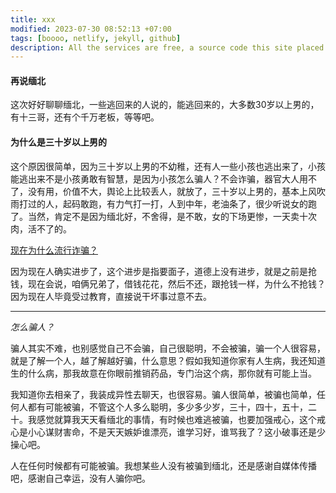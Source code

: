 ```yaml
---
title: xxx
modified: 2023-07-30 08:52:13 +07:00
tags: [boooo, netlify, jekyll, github]
description: All the services are free, a source code this site placed on github repository and intergration with netlify service, another service that you can use is github page for hosting your own static site.
---
```


####  再说缅北

这次好好聊聊缅北，一些逃回来的人说的，能逃回来的，大多数30岁以上男的，有十三哥，还有个千万老板，等等吧。

#### 为什么是三十岁以上男的  

这个原因很简单，因为三十岁以上男的不幼稚，还有人一些小孩也逃出来了，小孩能逃出来不是小孩勇敢有智慧，是因为小孩怎么骗人？不会诈骗，器官大人用不了，没有用，价值不大，舆论上比较丢人，就放了，三十岁以上男的，基本上风吹雨打过的人，起码敢跑，有力气打一打，人到中年，老油条了，很少听说女的跑了。当然，肯定不是因为缅北好，不舍得，是不敢，女的下场更惨，一天卖十次肉，活不了的。

<u>现在为什么流行诈骗？</u>

因为现在人确实进步了，这个进步是指要面子，道德上没有进步，就是之前是抢钱，现在会说，咱俩兄弟了，借钱花花，然后不还，跟抢钱一样，为什么不抢钱？因为现在人毕竟受过教育，直接说干坏事过意不去。

****

*怎么骗人？*

骗人其实不难，也别感觉自己不会骗，自己很聪明，不会被骗，骗一个人很容易，就是了解一个人，越了解越好骗，什么意思？假如我知道你家有人生病，我还知道生的什么病，那我故意在你眼前推销药品，专门治这个病，那你就有可能上当。

我知道你去相亲了，我装成异性去聊天，也很容易。骗人很简单，被骗也简单，任何人都有可能被骗，不管这个人多么聪明，多少多少岁，三十，四十，五十，二十。我感觉就算我天天看缅北的事情，有时候也难逃被骗，也要加强戒心，这个戒心是小心谋财害命，不是天天嫉妒谁漂亮，谁学习好，谁骂我了？这小破事还是少操心吧。

人在任何时候都有可能被骗。我想某些人没有被骗到缅北，还是感谢自媒体传播吧，感谢自己幸运，没有人骗你吧。

